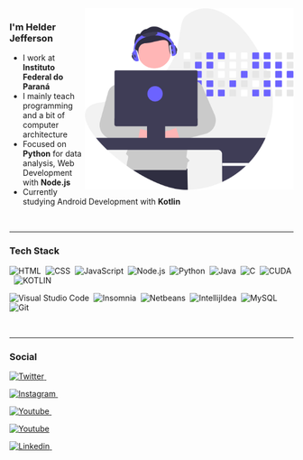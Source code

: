 <img src="img/developer.svg" width="370px" align="right">




### I'm Helder Jefferson

* I work at **Instituto Federal do Paraná**
* I mainly teach programming and a bit of computer architecture
* Focused on **Python** for data analysis, Web Development with **Node.js**
* Currently studying Android Development with **Kotlin**

<br>
<hr>


### Tech Stack

![HTML](https://img.shields.io/badge/-HTML-05122A?style=flat&logo=HTML5)&nbsp;
![CSS](https://img.shields.io/badge/-CSS-05122A?style=flat&logo=CSS3&logoColor=1572B6)&nbsp;
![JavaScript](https://img.shields.io/badge/-JavaScript-05122A?style=flat&logo=javascript)&nbsp;
![Node.js](https://img.shields.io/badge/-Node.js-05122A?style=flat&logo=node.js)&nbsp;
![Python](https://img.shields.io/badge/-Python-05122A?style=flat&logo=python)&nbsp;
![Java](https://img.shields.io/badge/-Java-05122A?style=flat&logo=java)&nbsp;
![C](https://img.shields.io/badge/-C-05122A?style=flat&logo=C)&nbsp;
![CUDA](https://img.shields.io/badge/-CUDA-05122A?style=flat&logo=nvidia)&nbsp;
![KOTLIN](https://img.shields.io/badge/-KOTLIN-05122A?logo=kotlin)&nbsp;

![Visual Studio Code](https://img.shields.io/badge/-Visual%20Studio%20Code-05122A?style=flat&logo=visual-studio-code&logoColor=007ACC)&nbsp;
![Insomnia](https://img.shields.io/badge/-Insomnia-05122A?style=flat&logo=insomnia)&nbsp;
![Netbeans](https://img.shields.io/badge/-Netbeans-05122A?style=flat&logo=apachenetbeanside&logoColor=blue)&nbsp;
![IntellijIdea](https://img.shields.io/badge/-Intellij%20IDEA-05122A?style=flat&logo=intellijidea)&nbsp;
![MySQL](https://img.shields.io/badge/-MySQL-05122A?style=flat&logo=mysql)&nbsp;
![Git](https://img.shields.io/badge/-Git-05122A?style=flat&logo=git)&nbsp;

<br>
<hr>


### Social

<p>
<a href="https://twitter.com/helderjfl" target="_blank">
  
  ![Twitter](https://img.shields.io/badge/-Helderjfl-05122A?style=flat&logo=x)
</a>&nbsp;
<a href="https://instagram.com/helderjfl" target="_blank">

  ![Instagram](https://img.shields.io/badge/-Helderjfl-05122A?style=flat&logo=instagram)
</a>&nbsp;
<a href="https://www.youtube.com/c/HelderJeffersonFerreiradaLuz" target="_blank">

  ![Youtube](https://img.shields.io/badge/-Helder%20Pessoal-05122A?style=flat&logo=youtube)
</a>&nbsp;
<a href="https://www.youtube.com/channel/UCsz2AsxADYsQ-E4J__VU_2w" target="_blank">

  ![Youtube](https://img.shields.io/badge/-Helder%20Aulas-05122A?style=flat&logo=youtube)
</a>
<a href="https://linkedin.com/in/helderjfl" target="_blank">

  ![Linkedin](https://img.shields.io/badge/-Linkedin%20Helderjfl-05122A?style=flat&logo=linkedin)
</a>&nbsp;
</p>
